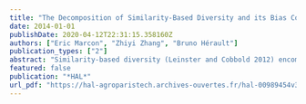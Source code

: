 ```yaml
---
title: "The Decomposition of Similarity-Based Diversity and its Bias Correction"
date: 2014-01-01
publishDate: 2020-04-12T22:31:15.358160Z
authors: ["Eric Marcon", "Zhiyi Zhang", "Bruno Hérault"]
publication_types: ["2"]
abstract: "Similarity-based diversity (Leinster and Cobbold 2012) encompasses classical measures of diversity, including the number of species, Shannon and Simpson diversity, and also phylogenetic and functional diversity. We derive two estimators to allow applying it to real, often under-sampled data, and its decomposition into alpha, beta and gamma diversity when an assemblage of communities is considered."
featured: false
publication: "*HAL*"
url_pdf: "https://hal-agroparistech.archives-ouvertes.fr/hal-00989454v3/document"
---
```


